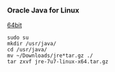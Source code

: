 ### Oracle Java for Linux

[64bit](http://javadl.sun.com/webapps/download/AutoDL?BundleId=109700)
```
sudo su
mkdir /usr/java/
cd /usr/java/
mv ~/Downloads/jre*tar.gz ./
tar zxvf jre-7u7-linux-x64.tar.gz
